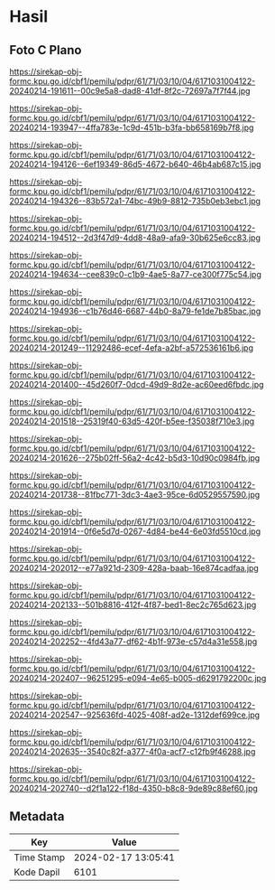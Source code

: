 # Hasil

## Foto C Plano

https://sirekap-obj-formc.kpu.go.id/cbf1/pemilu/pdpr/61/71/03/10/04/6171031004122-20240214-191611--00c9e5a8-dad8-41df-8f2c-72697a7f7f44.jpg

https://sirekap-obj-formc.kpu.go.id/cbf1/pemilu/pdpr/61/71/03/10/04/6171031004122-20240214-193947--4ffa783e-1c9d-451b-b3fa-bb658169b7f8.jpg

https://sirekap-obj-formc.kpu.go.id/cbf1/pemilu/pdpr/61/71/03/10/04/6171031004122-20240214-194126--6ef19349-86d5-4672-b640-46b4ab687c15.jpg

https://sirekap-obj-formc.kpu.go.id/cbf1/pemilu/pdpr/61/71/03/10/04/6171031004122-20240214-194326--83b572a1-74bc-49b9-8812-735b0eb3ebc1.jpg

https://sirekap-obj-formc.kpu.go.id/cbf1/pemilu/pdpr/61/71/03/10/04/6171031004122-20240214-194512--2d3f47d9-4dd8-48a9-afa9-30b625e6cc83.jpg

https://sirekap-obj-formc.kpu.go.id/cbf1/pemilu/pdpr/61/71/03/10/04/6171031004122-20240214-194634--cee839c0-c1b9-4ae5-8a77-ce300f775c54.jpg

https://sirekap-obj-formc.kpu.go.id/cbf1/pemilu/pdpr/61/71/03/10/04/6171031004122-20240214-194936--c1b76d46-6687-44b0-8a79-fe1de7b85bac.jpg

https://sirekap-obj-formc.kpu.go.id/cbf1/pemilu/pdpr/61/71/03/10/04/6171031004122-20240214-201249--11292486-ecef-4efa-a2bf-a572536161b6.jpg

https://sirekap-obj-formc.kpu.go.id/cbf1/pemilu/pdpr/61/71/03/10/04/6171031004122-20240214-201400--45d260f7-0dcd-49d9-8d2e-ac60eed6fbdc.jpg

https://sirekap-obj-formc.kpu.go.id/cbf1/pemilu/pdpr/61/71/03/10/04/6171031004122-20240214-201518--25319f40-63d5-420f-b5ee-f35038f710e3.jpg

https://sirekap-obj-formc.kpu.go.id/cbf1/pemilu/pdpr/61/71/03/10/04/6171031004122-20240214-201626--275b02ff-56a2-4c42-b5d3-10d90c0984fb.jpg

https://sirekap-obj-formc.kpu.go.id/cbf1/pemilu/pdpr/61/71/03/10/04/6171031004122-20240214-201738--81fbc771-3dc3-4ae3-95ce-6d0529557590.jpg

https://sirekap-obj-formc.kpu.go.id/cbf1/pemilu/pdpr/61/71/03/10/04/6171031004122-20240214-201914--0f6e5d7d-0267-4d84-be44-6e03fd5510cd.jpg

https://sirekap-obj-formc.kpu.go.id/cbf1/pemilu/pdpr/61/71/03/10/04/6171031004122-20240214-202012--e77a921d-2309-428a-baab-16e874cadfaa.jpg

https://sirekap-obj-formc.kpu.go.id/cbf1/pemilu/pdpr/61/71/03/10/04/6171031004122-20240214-202133--501b8816-412f-4f87-bed1-8ec2c765d623.jpg

https://sirekap-obj-formc.kpu.go.id/cbf1/pemilu/pdpr/61/71/03/10/04/6171031004122-20240214-202252--4fd43a77-df62-4b1f-973e-c57d4a31e558.jpg

https://sirekap-obj-formc.kpu.go.id/cbf1/pemilu/pdpr/61/71/03/10/04/6171031004122-20240214-202407--96251295-e094-4e65-b005-d6291792200c.jpg

https://sirekap-obj-formc.kpu.go.id/cbf1/pemilu/pdpr/61/71/03/10/04/6171031004122-20240214-202547--925636fd-4025-408f-ad2e-1312def699ce.jpg

https://sirekap-obj-formc.kpu.go.id/cbf1/pemilu/pdpr/61/71/03/10/04/6171031004122-20240214-202635--3540c82f-a377-4f0a-acf7-c12fb9f46288.jpg

https://sirekap-obj-formc.kpu.go.id/cbf1/pemilu/pdpr/61/71/03/10/04/6171031004122-20240214-202740--d2f1a122-f18d-4350-b8c8-9de89c88ef60.jpg


## Metadata

| Key        | Value               |
| ---------- | ------------------- |
| Time Stamp | 2024-02-17 13:05:41 |
| Kode Dapil | 6101                |



